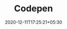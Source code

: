 ---
title: "Codepen"
date: 2020-12-11T17:25:21+05:30
description: CodePen is a social development environment for front-end designers and developers. Build and deploy a website, show off your work, build test cases to learn and debug, and find inspiration.
weight: 1
link: https://codepen.io/
repo: https://codepen.io/
pinned: true
thumb: code/codepen.png
---